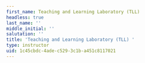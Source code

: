 ```yaml
---
first_name: Teaching and Learning Laboratory (TLL)
headless: true
last_name: ''
middle_initial: ''
salutation: ''
title: 'Teaching and Learning Laboratory (TLL) '
type: instructor
uid: 1c45cbdc-4ade-c529-3c1b-a451c8117021
---
```

